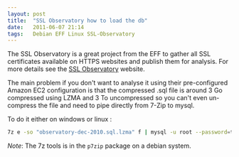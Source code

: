 ```yaml
---
layout: post
title:  "SSL Observatory how to load the db"
date:   2011-06-07 21:14
tags:   Debian EFF Linux SSL-Observatory
---
```

The SSL Observatory is a great project from the EFF to gather all SSL certificates available on HTTPS websites and publish them for analysis. For more details see the [SSL Observatory](1) website.

The main problem if you don't want to analyse it using their pre-configured Amazon EC2 configuration is that the compressed .sql file is around 3 Go compressed using LZMA and 3 To uncompressed so you can't even un-compress the file and need to pipe directly from 7-Zip to mysql.

To do it either on windows or linux :

```sh
7z e -so "observatory-dec-2010.sql.lzma" f | mysql -u root --password=toto42sh observatory2
```

_Note_: The 7z tools is in the `p7zip` package on a debian system.</em></p>

[1]: https://www.eff.org/observatory

